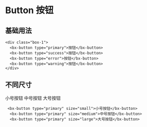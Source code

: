 # Button 按钮

<script>
import BxButton from '../packages/button'
import '../packages/button/style.less'

export default {
  components: {
    BxButton
  }
}
</script>

## 基础用法

<template>
  <div style="margin-top: 10px">
      <bx-button type="primary">按钮</bx-button>
      <bx-button type="success">按钮</bx-button>
      <bx-button type="error">按钮</bx-button>
      <bx-button type="warning">按钮</bx-button>
    </div>
</template>

```
<div class="box-1">
  <bx-button type="primary">按钮</bx-button>
  <bx-button type="success">按钮</bx-button>
  <bx-button type="error">按钮</bx-button>
  <bx-button type="warning">按钮</bx-button>
</div>
```

## 不同尺寸

<div style="margin-top: 10px">
  <bx-button type="primary" size="small">小号按钮</bx-button>
  <bx-button type="primary" size="medium">中号按钮</bx-button>
  <bx-button type="primary" size="large">大号按钮</bx-button>
</div>

```
 <bx-button type="primary" size="small">小号按钮</bx-button>
  <bx-button type="primary" size="medium">中号按钮</bx-button>
  <bx-button type="primary" size="large">大号按钮</bx-button>
```
